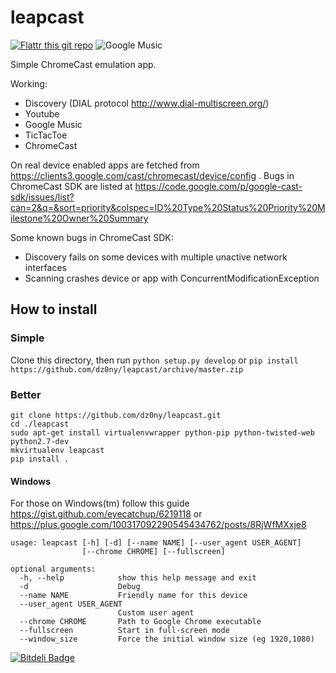 # leapcast
[![Flattr this git repo](http://api.flattr.com/button/flattr-badge-large.png)](https://flattr.com/submit/auto?user_id=dz0ny&url=https://github.com/dz0ny/leapcast&title=Leapcast&language=&tags=github&category=software) 
![Google Music](http://screencloud.net//img/screenshots/3c17671ad386247d7dbd2f7395c4df77.png "Google Music")

Simple ChromeCast emulation app.

Working:

 - Discovery (DIAL protocol http://www.dial-multiscreen.org/)
 - Youtube
 - Google Music
 - TicTacToe
 - ChromeCast

On real device enabled apps are fetched from https://clients3.google.com/cast/chromecast/device/config .
Bugs in ChromeCast SDK are listed at https://code.google.com/p/google-cast-sdk/issues/list?can=2&q=&sort=priority&colspec=ID%20Type%20Status%20Priority%20Milestone%20Owner%20Summary 

Some known bugs in ChromeCast SDK:
 
 - Discovery fails on some devices with multiple unactive network interfaces 
 - Scanning crashes device or app with ConcurrentModificationException 

## How to install

### Simple

Clone this directory, then run ```python setup.py develop``` or ```pip install https://github.com/dz0ny/leapcast/archive/master.zip```

### Better

```
git clone https://github.com/dz0ny/leapcast.git
cd ./leapcast
sudo apt-get install virtualenvwrapper python-pip python-twisted-web python2.7-dev
mkvirtualenv leapcast
pip install .
```

#### Windows

For those on Windows(tm) follow this guide https://gist.github.com/eyecatchup/6219118 or https://plus.google.com/100317092290545434762/posts/8RjWfMXxje8

```
usage: leapcast [-h] [-d] [--name NAME] [--user_agent USER_AGENT]
                [--chrome CHROME] [--fullscreen]

optional arguments:
  -h, --help            show this help message and exit
  -d                    Debug
  --name NAME           Friendly name for this device
  --user_agent USER_AGENT
                        Custom user agent
  --chrome CHROME       Path to Google Chrome executable
  --fullscreen          Start in full-screen mode
  --window_size         Force the initial window size (eg 1920,1080)

```


[![Bitdeli Badge](https://d2weczhvl823v0.cloudfront.net/dz0ny/leapcast/trend.png)](https://bitdeli.com/free "Bitdeli Badge")


